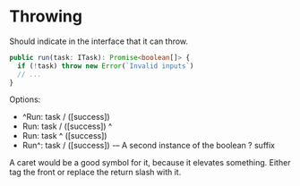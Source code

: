 # Throwing

Should indicate in the interface that it can throw.

```typescript
public run(task: ITask): Promise<boolean[]> {
  if (!task) throw new Error(`Invalid inputs`)
  // ...
}
```

Options:

- ^Run: task / ([success])
- Run: task / ([success]) ^
- Run: task ^ ([success])
- Run^: task / ([success]) -– A second instance of the boolean ? suffix

A caret would be a good symbol for it, because it elevates something. Either tag the front or replace the return slash with it.

